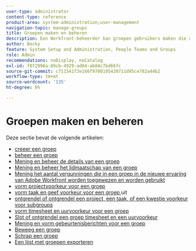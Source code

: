 ```yaml
---
user-type: administrator
content-type: reference
product-area: system-administration;user-management
navigation-topic: manage-groups
title: Groepen maken en beheren
description: Een Workfront-beheerder kan groepen gebruikers maken die overeenkomen met de afdelingsstructuur van uw organisatie. Groepen zijn vergelijkbaar met maar verschillen van teams en bedrijven.
author: Becky
feature: System Setup and Administration, People Teams and Groups
role: Admin
recommendations: noDisplay, noCatalog
exl-id: f8f2996a-89cb-4929-ad04-ab84c7bd66fc
source-git-commit: c711541f3e166f9700195420711d95ce782a44b2
workflow-type: tm+mt
source-wordcount: '135'
ht-degree: 0%

---
```


# Groepen maken en beheren

Deze sectie bevat de volgende artikelen:

* [ creeer een groep ](../../../administration-and-setup/manage-groups/create-and-manage-groups/create-a-group.md)
* [ beheer een groep ](../../../administration-and-setup/manage-groups/create-and-manage-groups/manage-a-group.md)
* [ Mening en beheer de details van een groep ](../../../administration-and-setup/manage-groups/create-and-manage-groups/view-and-manage-a-groups-details.md)
* [ Mening en beheer het lidmaatschap van een groep ](../../../administration-and-setup/manage-groups/create-and-manage-groups/view-and-manage-a-groups-memberships.md)
* [ Mening het aantal vergunningen die in een groep in de nieuwe ervaring van Adobe Workfront worden toegewezen en worden gebruikt ](../../../administration-and-setup/manage-groups/create-and-manage-groups/view-number-licenses-allocated-used-group.md)
* [ vorm projectvoorkeur voor een groep ](../../../administration-and-setup/manage-groups/create-and-manage-groups/configure-project-preferences-group.md)
* [ vorm taak en geef voorkeur voor een groep ](../../../administration-and-setup/manage-groups/create-and-manage-groups/configure-task-issue-preferences-group.md) uit
* [ ontgrendel of ontgrendel een project, een taak, of een kwestie voorkeur voor subgroups ](../../../administration-and-setup/manage-groups/create-and-manage-groups/lock-or-unlock-a-group-preference.md)
* [ vorm timesheet en uurvoorkeur voor een groep ](../../../administration-and-setup/manage-groups/create-and-manage-groups/configure-timesheet-hour-preferences-group.md)
* [ Slot of ontgrendel een groep timesheet en een uurvoorkeur ](../../../administration-and-setup/manage-groups/create-and-manage-groups/lock-or-unlock-a-group-timesheet-hour-preference.md)
* [ Mening en vorm gebeurtenisberichten voor een groep ](../../../administration-and-setup/manage-groups/create-and-manage-groups/view-and-configure-event-notifications-group.md)
* [ Beweeg een groep ](../../../administration-and-setup/manage-groups/create-and-manage-groups/move-a-group.md)
* [ Schrap een groep ](../../../administration-and-setup/manage-groups/create-and-manage-groups/delete-a-group.md)
* [Een lijst met groepen exporteren](../../../administration-and-setup/manage-groups/create-and-manage-groups/export-a-list-of-groups.md)
